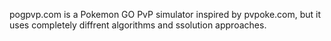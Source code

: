pogpvp.com is a Pokemon GO PvP simulator inspired by pvpoke.com, but it uses completely diffrent algorithms and ssolution approaches.
